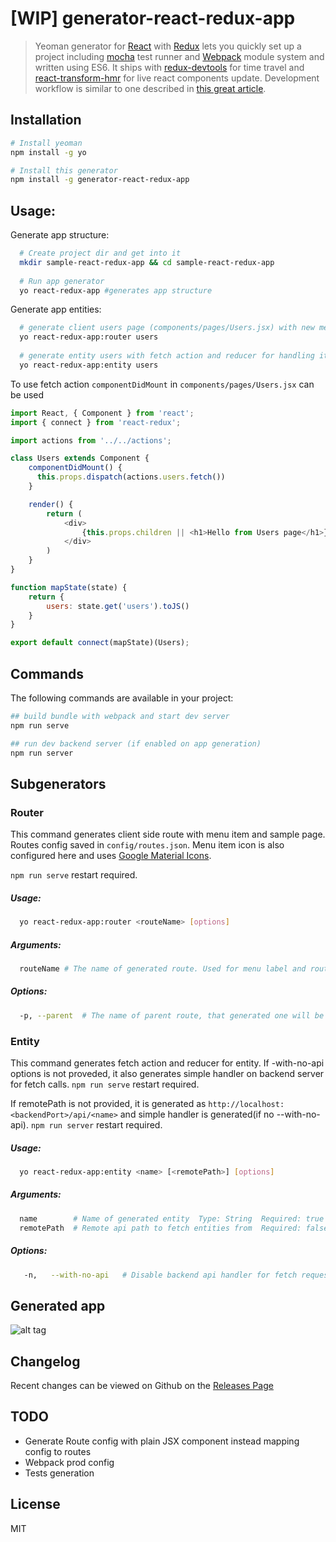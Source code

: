# [WIP] generator-react-redux-app

> Yeoman generator for [React](http://facebook.github.io/react/) with [Redux](http://redux.js.org/) lets you quickly set up a project including [mocha](https://mochajs.org/) test runner and [Webpack](http://webpack.github.io/) module system and written using ES6. It ships with [redux-devtools](https://github.com/gaearon/redux-devtools) for time travel and [react-transform-hmr](https://github.com/gaearon/react-transform-hmr) for live react components update.
Development workflow is similar to one described in [this great article](http://teropa.info/blog/2015/09/10/full-stack-redux-tutorial.html).

## Installation

```bash
# Install yeoman
npm install -g yo 

# Install this generator
npm install -g generator-react-redux-app
```

## Usage:
Generate app structure:

```bash
  # Create project dir and get into it
  mkdir sample-react-redux-app && cd sample-react-redux-app
  
  # Run app generator
  yo react-redux-app #generates app structure
```
Generate app entities:
```bash
  # generate client users page (components/pages/Users.jsx) with new menu item
  yo react-redux-app:router users
  
  # generate entity users with fetch action and reducer for handling it
  yo react-redux-app:entity users
```

To use fetch action ```componentDidMount``` in ```components/pages/Users.jsx``` can be used
```js
import React, { Component } from 'react';
import { connect } from 'react-redux';

import actions from '../../actions';

class Users extends Component {
    componentDidMount() {
      this.props.dispatch(actions.users.fetch())
    }

    render() {
        return (
            <div>
                {this.props.children || <h1>Hello from Users page</h1>}
            </div>
        )
    }
}

function mapState(state) {
    return {
        users: state.get('users').toJS()
    }
}

export default connect(mapState)(Users);
```

## Commands

The following commands are available in your project:

```bash
## build bundle with webpack and start dev server
npm run serve

## run dev backend server (if enabled on app generation)
npm run server
```

## Subgenerators

### Router
This command generates client side route with menu item and sample page. Routes config saved in ```config/routes.json```.
Menu item icon is also configured here and uses [Google Material Icons](https://design.google.com/icons/).

```npm run serve``` restart required.
##### Usage:
```bash
  yo react-redux-app:router <routeName> [options] 
```
##### Arguments:
```bash
  routeName # The name of generated route. Used for menu label and route path  Required: true
```
##### Options:
```bash
  -p, --parent  # The name of parent route, that generated one will be nested in
```

### Entity
This command generates fetch action and reducer for <name> entity. If -with-no-api options is not proveded, it also generates simple handler on backend server for fetch calls. ```npm run serve``` restart required.

If remotePath is not provided, it is generated as ```http://localhost:<backendPort>/api/<name>``` and simple handler is generated(if no --with-no-api). ```npm run server``` restart required.

##### Usage:
```bash
  yo react-redux-app:entity <name> [<remotePath>] [options]
```
##### Arguments:
```bash
  name        # Name of generated entity  Type: String  Required: true
  remotePath  # Remote api path to fetch entities from  Required: false
```
##### Options:
```bash
   -n,   --with-no-api   # Disable backend api handler for fetch requests
```

## Generated app
![alt tag](https://raw.githubusercontent.com/tonypizzicato/generator-react-redux-app/master/react-redux.png)

## Changelog
Recent changes can be viewed on Github on the [Releases Page](https://github.com/tonypizzicato/generator-react-redux-app/releases)

## TODO

- Generate Route config with plain JSX component instead mapping config to routes 
- Webpack prod config
- Tests generation

## License
MIT